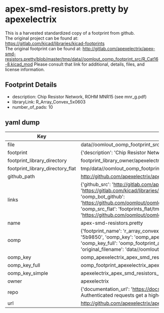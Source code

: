 # apex-smd-resistors.pretty by apexelectrix  
This is a harvested standardized copy of a footprint from github.  
The original project can be found at:  
https://gitlab.com/kicad/libraries/kicad-footprints  
The original footprint can be found at:
http://gitlab.com/apexelectrix/apex-smd-resistors.pretty/blob/master/tmp/data//oomlout_oomp_footprint_src/R_Cat16-8.kicad_mod
Please consult that link for additional, details, files, and license information.  
## Footprint Details
* description: Chip Resistor Network, ROHM MNR15 (see mnr_g.pdf)  
* libraryLink: R_Array_Convex_5x0603  
* number_of_pads: 10  
## yaml dump  
| Key | Value |  
| --- | --- |  
| file | data//oomlout_oomp_footprint_src/apex-smd-resistors.pretty/R_Array_Convex_5x0603.kicad_mod |  
| footprint | {'description': 'Chip Resistor Network, ROHM MNR15 (see mnr_g.pdf)', 'libraryLink': 'R_Array_Convex_5x0603', 'number_of_pads': 10} |  
| footprint_library_directory | footprint_library_owner/apexelectrix_apex-smd-resistors.pretty |  
| footprint_library_directory_flat | tmp/data//oomlout_oomp_footprint_src/footprints_flat/apexelectrix_apex_smd_resistors_r_array_convex_5x0603/working |  
| github_path | http://github.com/apexelectrix/apex-smd-resistors.pretty/blob/master/tmp/data//oomlout_oomp_footprint_src/R_Array_Convex_5x0603.kicad_mod |  
| links | {'github_src': 'http://gitlab.com/apexelectrix/apex-smd-resistors.pretty/blob/master/tmp/data//oomlout_oomp_footprint_src/R_Cat16-8.kicad_mod', 'github_src_repo': 'https://gitlab.com/kicad/libraries/kicad-footprints', 'oomp_bot': 'tmp/data//oomlout_oomp_footprint_src/footprints/apexelectrix_apex_smd_resistors_r_array_convex_5x0603/working', 'oomp_bot_github': 'https://github.com/oomlout/oomlout_oomp_footprint_bot/tree/main/tmp/data//oomlout_oomp_footprint_src/footprints/apexelectrix_apex_smd_resistors_r_array_convex_5x0603/working', 'oomp_src_flat': 'footprints_flat/tmp/data//oomlout_oomp_footprint_src/footprints_flat/apexelectrix_apex_smd_resistors_r_array_convex_5x0603/working', 'oomp_src_flat_github': 'https://github.com/oomlout/oomlout_oomp_footprint_src/tree/main/tmp/data//oomlout_oomp_footprint_src/footprints_flat/apexelectrix_apex_smd_resistors_r_array_convex_5x0603/working'} |  
| name | apex-smd-resistors.pretty |  
| oomp | {'footprint_name': 'r_array_convex_5x0603', 'library_name': 'apex_smd_resistors', 'md5': '5b9850e0644637bd8746b4d2d59e531d', 'md5_10': '5b9850e064', 'md5_5': '5b985', 'md5_6': '5b9850', 'oomp_key': 'oomp_apexelectrix_apex_smd_resistors_r_array_convex_5x0603', 'oomp_key_extra': 'oomp_footprint_apexelectrix_apex_smd_resistors_r_array_convex_5x0603', 'oomp_key_full': 'oomp_footprint_apexelectrix_apex_smd_resistors_r_array_convex_5x0603_5b9850', 'oomp_key_simple': 'apexelectrix_apex_smd_resistors_r_array_convex_5x0603', 'original_filename': 'data//oomlout_oomp_footprint_src/apex-smd-resistors.pretty/R_Array_Convex_5x0603.kicad_mod', 'owner_name': 'apexelectrix'} |  
| oomp_key | oomp_apexelectrix_apex_smd_resistors_r_array_convex_5x0603 |  
| oomp_key_full | oomp_footprint_apexelectrix_apex_smd_resistors_r_array_convex_5x0603 |  
| oomp_key_simple | apexelectrix_apex_smd_resistors_r_array_convex_5x0603 |  
| owner | apexelectrix |  
| repo | {'documentation_url': 'https://docs.github.com/rest/overview/resources-in-the-rest-api#rate-limiting', 'message': "API rate limit exceeded for 84.66.142.224. (But here's the good news: Authenticated requests get a higher rate limit. Check out the documentation for more details.)"} |  
| url | http://github.com/apexelectrix/apex-smd-resistors.pretty |  

